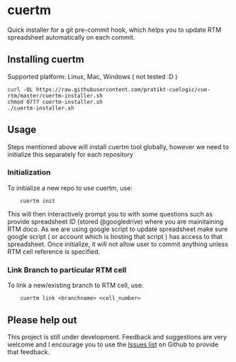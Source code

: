 cuertm
========

Quick installer for a git pre-commit hook, which helps you to update RTM spreadsheet automatically on each commit.

Installing cuertm
-------------------
Supported platform: Linux, Mac, Windows ( not tested :D )

    curl -OL https://raw.githubusercontent.com/pratikt-cuelogic/cue-rtm/master/cuertm-installer.sh
    chmod 0777 cuertm-installer.sh
    ./cuertm-installer.sh
    
Usage
-------------------
Steps mentioned above will install cuertm tool globally, however we need to initialize this separately for each repository

### Initialization

To initialize a new repo to use cuertm, use:
  
		cuertm init

This will then interactively prompt you to with some questions such as provide spreadsheet ID (stored @googledrive) where you are mainitaining RTM doco. As we are using google script to update spreadsheet make sure google script ( or account which is hosting that script ) has access to that spreadsheet.
Once initialize, it will not allow user to commit anything unless RTM cell reference is specified.

### Link Branch to particular RTM cell

To link a new/existing branch to RTM cell, use:

		cuertm link <branchname> <cell_number>
		

Please help out
---------------
This project is still under development. Feedback and suggestions are very
welcome and I encourage you to use the [Issues
list](https://github.com/pratikt-cuelogic/cue-rtm/issues) on Github to provide that
feedback.
